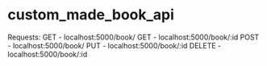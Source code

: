 # custom_made_book_api

Requests:
  GET - localhost:5000/book/
  GET - localhost:5000/book/:id
  POST - localhost:5000/book/
  PUT - localhost:5000/book/:id
  DELETE - localhost:5000/book/:id
